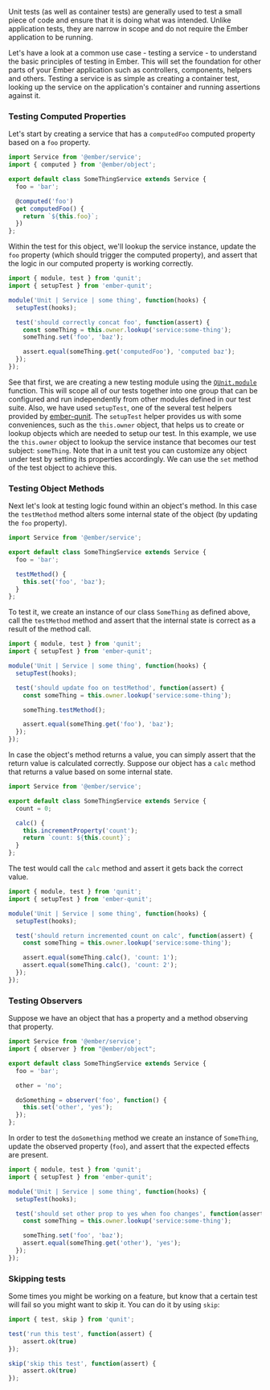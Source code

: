 Unit tests (as well as container tests) are generally used to test a small piece of code
and ensure that it is doing what was intended.
Unlike application tests, they are narrow in scope and do not require the Ember application to be running.


Let's have a look at a common use case - testing a service - to understand the basic principles of testing in Ember.
This will set the foundation for other parts of your Ember application such as controllers, components, helpers and others.
Testing a service is as simple as creating a container test,
looking up the service on the application's container and running assertions against it.

### Testing Computed Properties

Let's start by creating a service that has a `computedFoo` computed property
based on a `foo` property.

```javascript {data-filename=app/services/some-thing.js}
import Service from '@ember/service';
import { computed } from '@ember/object';

export default class SomeThingService extends Service {
  foo = 'bar';

  @computed('foo')
  get computedFoo() {
    return `${this.foo}`;
  })
};
```

Within the test for this object, we'll lookup the service instance, update the `foo` property (which
should trigger the computed property), and assert that the logic in our
computed property is working correctly.

```javascript {data-filename=tests/unit/service/some-thing-test.js}
import { module, test } from 'qunit';
import { setupTest } from 'ember-qunit';

module('Unit | Service | some thing', function(hooks) {
  setupTest(hooks);

  test('should correctly concat foo', function(assert) {
    const someThing = this.owner.lookup('service:some-thing');
    someThing.set('foo', 'baz');

    assert.equal(someThing.get('computedFoo'), 'computed baz');
  });
});
```

See that first, we are creating a new testing module using the [`QUnit.module`](http://api.qunitjs.com/QUnit/module) function.
This will scope all of our tests together into one group that can be configured
and run independently from other modules defined in our test suite.
Also, we have used `setupTest`, one of the several test helpers provided by [ember-qunit](https://github.com/emberjs/ember-qunit).
The `setupTest` helper provides us with some conveniences, such as the `this.owner` object, that helps us to create or lookup objects
which are needed to setup our test.
In this example, we use the `this.owner` object to lookup the service instance that becomes our test subject: `someThing`.
Note that in a unit test you can customize any object under test by setting its properties accordingly.
We can use the `set` method of the test object to achieve this.

### Testing Object Methods

Next let's look at testing logic found within an object's method. In this case
the `testMethod` method alters some internal state of the object (by updating
the `foo` property).

```javascript {data-filename=app/services/some-thing.js}
import Service from '@ember/service';

export default class SomeThingService extends Service {
  foo = 'bar';

  testMethod() {
    this.set('foo', 'baz');
  }
};
```

To test it, we create an instance of our class `SomeThing` as defined above,
call the `testMethod` method and assert that the internal state is correct as a
result of the method call.

```javascript {data-filename=tests/unit/services/some-thing-test.js}
import { module, test } from 'qunit';
import { setupTest } from 'ember-qunit';

module('Unit | Service | some thing', function(hooks) {
  setupTest(hooks);

  test('should update foo on testMethod', function(assert) {
    const someThing = this.owner.lookup('service:some-thing');

    someThing.testMethod();

    assert.equal(someThing.get('foo'), 'baz');
  });
});
```

In case the object's method returns a value, you can simply assert that the
return value is calculated correctly. Suppose our object has a `calc` method
that returns a value based on some internal state.

```javascript {data-filename=app/services/some-thing.js}
import Service from '@ember/service';

export default class SomeThingService extends Service {
  count = 0;

  calc() {
    this.incrementProperty('count');
    return `count: ${this.count}`;
  }
};
```

The test would call the `calc` method and assert it gets back the correct value.

```javascript {data-filename=tests/unit/services/some-thing-test.js}
import { module, test } from 'qunit';
import { setupTest } from 'ember-qunit';

module('Unit | Service | some thing', function(hooks) {
  setupTest(hooks);

  test('should return incremented count on calc', function(assert) {
    const someThing = this.owner.lookup('service:some-thing');

    assert.equal(someThing.calc(), 'count: 1');
    assert.equal(someThing.calc(), 'count: 2');
  });
});
```

### Testing Observers

Suppose we have an object that has a property and a method observing that property.

```javascript {data-filename=app/services/some-thing.js}
import Service from '@ember/service';
import { observer } from "@ember/object";

export default class SomeThingService extends Service {
  foo = 'bar';

  other = 'no';

  doSomething = observer('foo', function() {
    this.set('other', 'yes');
  });
};
```

In order to test the `doSomething` method we create an instance of `SomeThing`,
update the observed property (`foo`), and assert that the expected effects are present.

```javascript {data-filename=tests/unit/services/some-thing-test.js}
import { module, test } from 'qunit';
import { setupTest } from 'ember-qunit';

module('Unit | Service | some thing', function(hooks) {
  setupTest(hooks);

  test('should set other prop to yes when foo changes', function(assert) {
    const someThing = this.owner.lookup('service:some-thing');

    someThing.set('foo', 'baz');
    assert.equal(someThing.get('other'), 'yes');
  });
});
```

### Skipping tests

Some times you might be working on a feature, but know that a certain test will fail so you might want to skip it.
You can do it by using `skip`:

```javascript
import { test, skip } from 'qunit';

test('run this test', function(assert) {
    assert.ok(true)
});

skip('skip this test', function(assert) {
    assert.ok(true)
});
```

